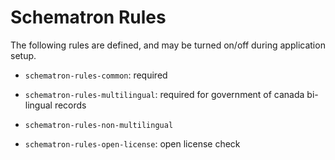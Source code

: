 Schematron Rules
================

The following rules are defined, and may be turned on/off during application setup.

* `schematron-rules-common`: required

* `schematron-rules-multilingual`: required for government of canada bi-lingual records

* `schematron-rules-non-multilingual`

* `schematron-rules-open-license`: open license check


